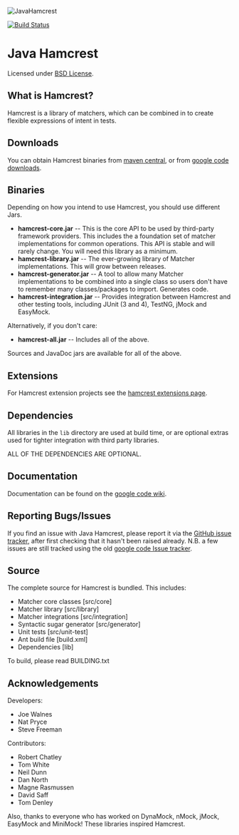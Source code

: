 ![JavaHamcrest](http://hamcrest.org/images/logo.jpg)

[![Build Status](https://travis-ci.org/hamcrest/JavaHamcrest.png?branch=master)](https://travis-ci.org/hamcrest/JavaHamcrest)

Java Hamcrest
=============
Licensed under [BSD License][].

What is Hamcrest?
-----------------
Hamcrest is a library of matchers, which can be combined in to create flexible expressions of intent in tests.

Downloads
---------
You can obtain Hamcrest binaries from [maven central][], or from [google code downloads][].

Binaries
--------
Depending on how you intend to use Hamcrest, you should use different Jars.

  * __hamcrest-core.jar__ -- This is the core API to be used by third-party framework providers. This includes the a foundation set of matcher implementations for common operations. This API is stable and will rarely change. You will need this library as a minimum.
  * __hamcrest-library.jar__ -- The ever-growing library of Matcher implementations. This will grow between releases.
  * __hamcrest-generator.jar__ -- A tool to allow many Matcher implementations to be combined into a single class so users don't have to remember many classes/packages to import. Generates code.
  * __hamcrest-integration.jar__ -- Provides integration between Hamcrest and other testing tools, including JUnit (3 and 4), TestNG, jMock and EasyMock.

Alternatively, if you don't care:

 * __hamcrest-all.jar__ -- Includes all of the above.

Sources and JavaDoc jars are available for all of the above.

Extensions
----------

For Hamcrest extension projects see the [hamcrest extensions page][].

Dependencies
------------
All libraries in the `lib` directory are used at build time, or are optional extras used for tighter integration with third party libraries.

ALL OF THE DEPENDENCIES ARE OPTIONAL.

Documentation
-------------
Documentation can be found on the [google code wiki][].

Reporting Bugs/Issues
---------------------
If you find an issue with Java Hamcrest, please report it via the [GitHub issue tracker][], after first checking that it hasn't been raised already. N.B. a few issues are still tracked using the old [google code Issue tracker][].

Source
------
The complete source for Hamcrest is bundled. This includes:
  * Matcher core classes [src/core]
  * Matcher library [src/library]
  * Matcher integrations [src/integration]
  * Syntactic sugar generator [src/generator]
  * Unit tests [src/unit-test]
  * Ant build file [build.xml]
  * Dependencies [lib]

To build, please read BUILDING.txt

Acknowledgements
----------------
Developers:
  * Joe Walnes
  * Nat Pryce
  * Steve Freeman

Contributors:
  * Robert Chatley
  * Tom White
  * Neil Dunn
  * Dan North
  * Magne Rasmussen
  * David Saff
  * Tom Denley

Also, thanks to everyone who has worked on DynaMock, nMock, jMock, EasyMock and MiniMock! These libraries inspired Hamcrest.


[logo]: https://raw.github.com/hamcrest/JavaHamcrest/master/doc/images/logo.jpg
[website]: http://code.google.com/p/hamcrest
[BSD License]: http://opensource.org/licenses/BSD-3-Clause
[Maven central]: http://search.maven.org/#search%7Cga%7C1%7Cg%3Aorg.hamcrest
[google code downloads]: http://code.google.com/p/hamcrest/downloads/list?can=2&q=label%3AJava
[google code wiki]: http://code.google.com/p/hamcrest/wiki/Tutorial
[hamcrest extensions page]: https://github.com/hamcrest/JavaHamcrest/wiki/Related-Projects
[GitHub issue tracker]: https://github.com/hamcrest/JavaHamcrest/issues
[google code Issue tracker]: http://code.google.com/p/hamcrest/issues/list?can=2&q=label%3AJava
